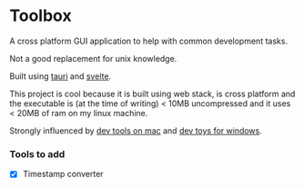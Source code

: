 # Toolbox

A cross platform GUI application to help with common development tasks.

Not a good replacement for unix knowledge.

Built using [tauri](https://tauri.studio/) and [svelte](https://svelte.dev/).

This project is cool because it is built using web stack, is cross platform and the executable is (at the time of writing) < 10MB uncompressed and it uses < 20MB of ram on my linux machine.

Strongly influenced by [dev tools on mac](https://devutils.app/) and [dev toys for windows](https://devtoys.app/).

### Tools to add

- [x] Timestamp converter
